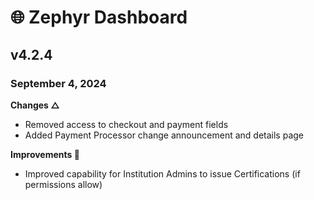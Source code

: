 # 🌐 Zephyr Dashboard

## v4.2.4

### September 4, 2024

**Changes △**

* Removed access to checkout and payment fields
* Added Payment Processor change announcement and details page

**Improvements 🙌**

* Improved capability for Institution Admins to issue Certifications (if permissions allow)
